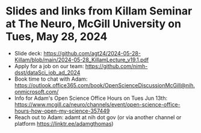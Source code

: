 # Slides and links from Killam Seminar at The Neuro, McGill University on Tues, May 28, 2024

* Slide deck: https://github.com/agt24/2024-05-28-Killam/blob/main/2024-05-28_KillamLecture_v19.1.pdf
* Apply for a job on our team: https://github.com/nimh-dsst/dataSci_job_ad_2024
* Book time to chat with Adam: https://outlook.office365.com/book/OpenScienceDiscussionMcGill@nih.onmicrosoft.com/
* Info for Adam's Open Science Office Hours on Tues Jun 13th: https://www.mcgill.ca/neuro/channels/event/open-science-office-hours-how-open-my-science-357449
* Reach out to Adam: adamt at nih dot gov (or via another channel or platform https://linktr.ee/adamgthomas)

